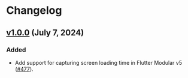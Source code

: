 # Changelog

## [v1.0.0](https://github.com/Instabug/instabug_flutter_modular/commits/v1.0.0/) (July 7, 2024)

### Added

- Add support for capturing screen loading time in Flutter Modular v5 ([#477](https://github.com/Instabug/Instabug-Flutter/pull/477)).
